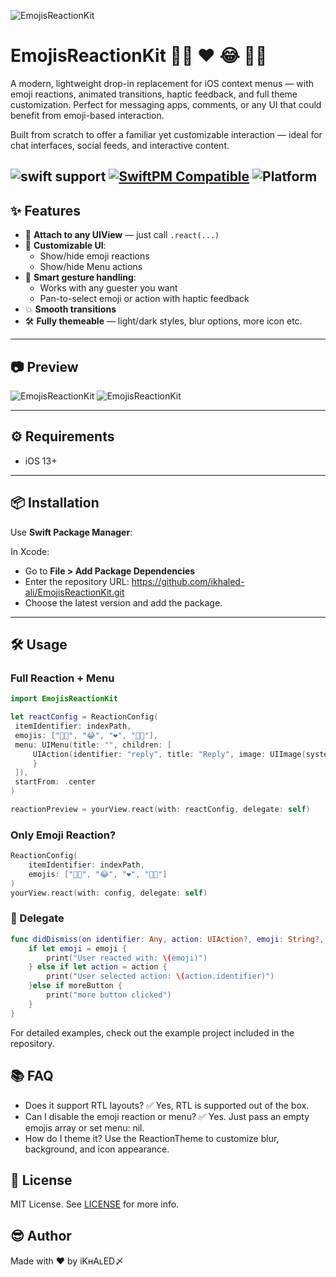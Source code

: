 ![EmojisReactionKit](https://i.postimg.cc/LsFdKB2G/image-new.png)

# EmojisReactionKit 👍🏼 ❤️ 😂 👌🏼

A modern, lightweight drop-in replacement for iOS context menus — with emoji reactions, animated transitions, haptic feedback, and full theme customization.
Perfect for messaging apps, comments, or any UI that could benefit from emoji-based interaction.

Built from scratch to offer a familiar yet customizable interaction — ideal for chat interfaces, social feeds, and interactive content.

![swift support](https://img.shields.io/badge/swift-green) [![SwiftPM Compatible](https://img.shields.io/badge/SwiftPM-Compatible-brightgreen.svg)](https://swift.org/package-manager/) ![Platform](https://img.shields.io/badge/Platforms-iOS%20%7c%20macOS-lightgray.svg?style=flat)
---

## ✨ Features

- 🧩 **Attach to any UIView** — just call `.react(...)`
- 🎨 **Customizable UI**:
  - Show/hide emoji reactions
  - Show/hide Menu actions
- 💬 **Smart gesture handling**:
  - Works with any guester you want
  - Pan-to-select emoji or action with haptic feedback
- 💥 **Smooth transitions**
- 🛠️ **Fully themeable** — light/dark styles, blur options, more icon etc.

---

## 📷 Preview

![EmojisReactionKit](https://i.ibb.co/SDfYZrQL/example-1-ezgif-com-optimize.gif) ![EmojisReactionKit](https://i.ibb.co/Ps05fTnF/ezgif-com-optimize-1.gif)

---

## ⚙️ Requirements

- iOS 13+

---

## 📦 Installation

Use **Swift Package Manager**:

In Xcode:

- Go to **File > Add Package Dependencies**
- Enter the repository URL: https://github.com/ikhaled-ali/EmojisReactionKit.git
- Choose the latest version and add the package.

---

## 🛠️ Usage

### Full Reaction + Menu

```swift
import EmojisReactionKit

let reactConfig = ReactionConfig(
 itemIdentifier: indexPath,
 emojis: ["👍🏼", "😂", "❤️", "👌🏼"],
 menu: UIMenu(title: "", children: [
     UIAction(identifier: "reply", title: "Reply", image: UIImage(systemName: "arrowshape.turn.up.left")) { _ in // ⛔️ Keep it empty and Handle action in delegate! 
     }
 ]),
 startFrom: .center
)

reactionPreview = yourView.react(with: reactConfig, delegate: self)
```

### Only Emoji Reaction?

```swift
ReactionConfig(
    itemIdentifier: indexPath,
    emojis: ["👍🏼", "😂", "❤️", "👌🏼"]
)
yourView.react(with: config, delegate: self)
```

### 🧩 Delegate
```swift
func didDismiss(on identifier: Any, action: UIAction?, emoji: String?, moreButton: Bool) {
    if let emoji = emoji {
        print("User reacted with: \(emoji)")
    } else if let action = action {
        print("User selected action: \(action.identifier)")
    }else if moreButton {
        print("more button clicked")
    }
}
```
For detailed examples, check out the example project included in the repository.

## 📚 FAQ

- Does it support RTL layouts?
  ✅ Yes, RTL is supported out of the box.
- Can I disable the emoji reaction or menu?
  ✅ Yes. Just pass an empty emojis array or set menu: nil.
- How do I theme it?
  Use the ReactionTheme to customize blur, background, and icon appearance.

## 📄 License
MIT License. See <a target="_blank" href="https://github.com/ikhaled-ali/EmojisReactionKit/blob/main/LICENSE">LICENSE</a> for more info.

## 😎 Author

Made with ❤️ by iKʜAʟED〆
